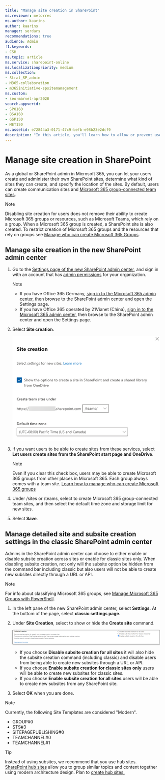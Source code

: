 ```yaml
---
title: "Manage site creation in SharePoint"
ms.reviewer: metorres
ms.author: kaarins
author: kaarins
manager: serdars
recommendations: true
audience: Admin
f1.keywords:
- CSH
ms.topic: article
ms.service: sharepoint-online
ms.localizationpriority: medium
ms.collection:  
- Strat_SP_admin
- M365-collaboration
- m365initiative-spsitemanagement
ms.custom:
- seo-marvel-apr2020
search.appverid:
- SPO160
- BSA160
- GSP150
- MET150
ms.assetid: e72844a3-0171-47c9-befb-e98b23e2dcf9
description: "In this article, you'll learn how to allow or prevent users from creating their own sites in SharePoint."
---
```


# Manage site creation in SharePoint

As a global or SharePoint admin in Microsoft 365, you can let your users create and administer their own SharePoint sites, determine what kind of sites they can create, and specify the location of the sites. By default, users can create communication sites and [Microsoft 365 group-connected team sites](https://support.office.com/article/b565caa1-5c40-40ef-9915-60fdb2d97fa2).
  
>[!NOTE]
>Disabling site creation for users does not remove their ability to create Microsoft 365 groups or resources, such as Microsoft Teams, which rely on a group. When a Microsoft 365 group is created, a SharePoint site is also created. To restrict creation of Microsoft 365 groups and the resources that rely on groups see [Manage who can create Microsoft 365 Groups](/office365/admin/create-groups/manage-creation-of-groups). 
  
## Manage site creation in the new SharePoint admin center

1. Go to the [Settings page of the new SharePoint admin center](https://admin.microsoft.com/sharepoint?page=settings&modern=true), and sign in with an account that has [admin permissions](./sharepoint-admin-role.md) for your organization.

   >[!NOTE]
   > - If you have Office 365 Germany, [sign in to the Microsoft 365 admin center](https://go.microsoft.com/fwlink/p/?linkid=848041), then browse to the SharePoint admin center and open the Settings page. 
   > - If you have Office 365 operated by 21Vianet (China), [sign in to the Microsoft 365 admin center](https://go.microsoft.com/fwlink/p/?linkid=850627), then browse to the SharePoint admin center and open the Settings page.
    
2. Select **Site creation**.

    ![Site creation settings in the new SharePoint admin center](media/site-creation.png)

3. If you want users to be able to create sites from these services, select **Let users create sites from the SharePoint start page and OneDrive**.

    > [!NOTE]
    > Even if you clear this check box, users may be able to create Microsoft 365 groups from other places in Microsoft 365. Each group always comes with a team site. [Learn how to manage who can create Microsoft 365 groups](/office365/admin/create-groups/manage-creation-of-groups)

4. Under /sites or /teams, select to create Microsoft 365 group-connected team sites, and then select the default time zone and storage limit for new sites.

5. Select **Save**.
 


## Manage detailed site and subsite creation settings in the classic SharePoint admin center
Admins in the SharePoint admin center can choose to either enable or disable subsite creation across sites or enable for classic sites only. When disabling subsite creation, not only will the subsite option be hidden from the command bar including classic but also users will not be able to create new subsites directly through a URL or API.  

> [!NOTE]
> For info about classifying Microsoft 365 groups, see [Manage Microsoft 365 Groups with PowerShell](/office365/enterprise/manage-office-365-groups-with-powershell).


1.  In the left pane of the new SharePoint admin center, select **Settings**. At the bottom of the page, select **classic settings page**. 
    
2. Under **Site Creation**, select to show or hide the **Create site** command.

    ![Site creation settings in the classic SharePoint admin center](media/admin-site-creation.png)

   - If you choose **Disable subsite creation for all sites** it will also hide the subsite creation command (including classic) and disable users from being able to create new subsites through a URL or API. 
   - If you choose **Enable subsite creation for classic sites only** users will be able to create new subsites for classic sites. 
   - If you choose **Enable subsite creation for all sites** users will be able to create new subsites from any SharePoint site. 
 

3. Select **OK** when you are done.

> [!NOTE]
> Currently, the following Site Templates are considered "Modern".
> 
> - GROUP#0
> - STS#3
> - SITEPAGEPUBLISHING#0
> - TEAMCHANNEL#0
> - TEAMCHANNEL#1


> [!TIP]
> Instead of using subsites, we recommend that you use hub sites. [SharePoint hub sites](https://support.microsoft.com/office/what-is-a-sharepoint-hub-site-fe26ae84-14b7-45b6-a6d1-948b3966427f) allow you to group similar topics and content together using modern architecture design. Plan to [create hub sites.](create-hub-site.md) 
